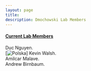 ```yaml
---
layout: page
title: 
description: Dmochowski Lab Members
---
```




#### <u>Current Lab Members</u>
Duc Nguyen.   
[![Polska](/assets/wodka.jpg "Shiprock, New Mexico by Beau Rogers")]
Kevin Walsh.      
Amilcar Malave.     
Andrew Birnbaum.    



<!-- Note: this is how to write a comment in HTML. Everything in here won't show up on your webpage.-->

<!--
To increase the size of the title, use fewer # in front of the paper title.
To decrease the size of the title, use more #. 
To remove the italics, remove the * before and after the description
To remove the underline from the title, remove the <u> tags (<u> and </u>)
-->
